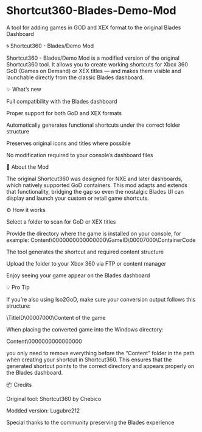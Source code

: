 # Shortcut360-Blades-Demo-Mod
A tool for adding games in GOD and XEX format to the original Blades Dashboard

🌀 Shortcut360 - Blades/Demo Mod

Shortcut360 - Blades/Demo Mod is a modified version of the original Shortcut360 tool.
It allows you to create working shortcuts for Xbox 360 GoD (Games on Demand) or XEX titles — and makes them visible and launchable directly from the classic Blades dashboard.

✨ What’s new

Full compatibility with the Blades dashboard

Proper support for both GoD and XEX formats

Automatically generates functional shortcuts under the correct folder structure

Preserves original icons and titles where possible

No modification required to your console’s dashboard files

🧩 About the Mod

The original Shortcut360 was designed for NXE and later dashboards, which natively supported GoD containers.
This mod adapts and extends that functionality, bridging the gap so even the nostalgic Blades UI can display and launch your custom or retail game shortcuts.

⚙️ How it works

Select a folder to scan for GoD or XEX titles

Provide the directory where the game is installed on your console, for example:
Content\0000000000000000\GameID\00007000\ContainerCode

The tool generates the shortcut and required content structure

Upload the folder to your Xbox 360 via FTP or content manager

Enjoy seeing your game appear on the Blades dashboard

💡 Pro Tip

If you’re also using Iso2GoD, make sure your conversion output follows this structure:

\TitleID\00007000\Content of the game


When placing the converted game into the Windows directory:

Content\0000000000000000


you only need to remove everything before the “Content” folder in the path when creating your shortcut in Shortcut360.
This ensures that the generated shortcut points to the correct directory and appears properly on the Blades dashboard.

📦 Credits

Original tool: Shortcut360 by Chebico

Modded version: Lugubre212

Special thanks to the community preserving the Blades experience
